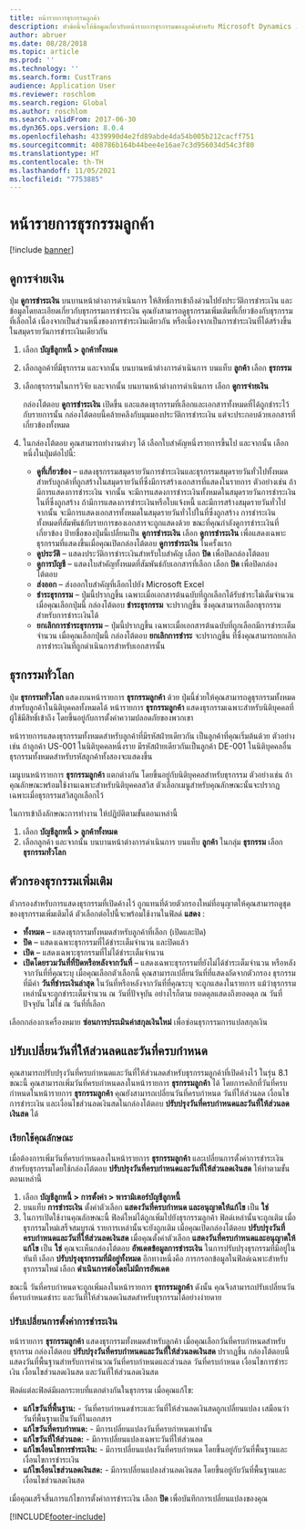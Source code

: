 ```yaml
---
title: หน้ารายการธุรกรรมลูกค้า
description: หัวข้อนี้จะให้ข้อมูลเกี่ยวกับหน้ารายการธุรกรรมของลูกค้าสำหรับ Microsoft Dynamics 365 Finance
author: abruer
ms.date: 08/28/2018
ms.topic: article
ms.prod: ''
ms.technology: ''
ms.search.form: CustTrans
audience: Application User
ms.reviewer: roschlom
ms.search.region: Global
ms.author: roschlom
ms.search.validFrom: 2017-06-30
ms.dyn365.ops.version: 8.0.4
ms.openlocfilehash: 4339990d4e2fd89abde4da54b005b212cacff751
ms.sourcegitcommit: 408786b164b44bee4e16ae7c3d956034d54c3f80
ms.translationtype: HT
ms.contentlocale: th-TH
ms.lasthandoff: 11/05/2021
ms.locfileid: "7753885"
---
```

# <a name="customer-transactions-list-page"></a>หน้ารายการธุรกรรมลูกค้า

[!include [banner](../includes/banner.md)]

## <a name="view-settlements"></a>ดูการจ่ายเงิน

ปุ่ม **ดูการชำระเงิน** บนบานหน้าต่างการดำเนินการ ให้สิทธิ์การเข้าถึงด่วนไปยังประวัติการชำระเงิน และข้อมูลโดยละเอียดเกี่ยวกับธุรกรรมการชำระเงิน คุณยังสามารถดูธุรกรรมเพิ่มเติมที่เกี่ยวข้องกับธุรกรรมที่เลือกได้ เนื่องจากเป็นส่วนหนึ่งของการชำระเงินเดียวกัน หรือเนื่องจากเป็นการชำระเงินที่ได้สร้างขึ้นในสมุดรายวันการชำระเงินเดียวกัน

1. เลือก **บัญชีลูกหนี้ \> ลูกค้าทั้งหมด**
2. เลือกลูกค้าที่มีธุรกรรม และจากนั้น บนบานหน้าต่างการดำเนินการ บนแท็บ **ลูกค้า** เลือก **ธุรกรรม**
3. เลือกธุรกรรมในการวิจัย และจากนั้น บนบานหน้าต่างการดำเนินการ เลือก **ดูการจ่ายเงิน**

    กล่องโต้ตอบ **ดูการชำระเงิน** เปิดขึ้น และแสดงธุรกรรมที่เลือกและเอกสารทั้งหมดที่ได้ถูกชำระไว้กับรายการนั้น กล่องโต้ตอบนี้คล้ายคลึงกับมุมมองประวัติการชำระเงิน แต่จะประกอบด้วยเอกสารที่เกี่ยวข้องทั้งหมด

4. ในกล่องโต้ตอบ คุณสามารถทำงานต่างๆ ได้ เลือกใบสำคัญหนึ่งรายการขึ้นไป และจากนั้น เลือกหนึ่งในปุ่มต่อไปนี้:

    - **ดูที่เกี่ยวข้อง** – แสดงธุรกรรมสมุดรายวันการชำระเงินและธุรกรรมสมุดรายวันทั่วไปทั้งหมดสำหรับลูกค้าที่ถูกสร้างในสมุดรายวันที่ซึ่งมีการสร้างเอกสารที่แสดงในรายการ ตัวอย่างเช่น ถ้ามีการแสดงการชำระเงิน จากนั้น จะมีการแสดงการชำระเงินทั้งหมดในสมุดรายวันการชำระเงินในที่ซึ่งถูกสร้าง ถ้ามีการแสดงการชำระเงินหรือใบแจ้งหนี้ และมีการสร้างสมุดรายวันทั่วไป จากนั้น จะมีการแสดงเอกสารทั้งหมดในสมุดรายวันทั่วไปในที่ซึ่งถูกสร้าง การชำระเงินทั้งหมดที่สัมพันธ์กับรายการของเอกสารจะถูกแสดงด้วย ขณะที่คุณกำลังดูการชำระเงินที่เกี่ยวข้อง ป้ายชื่อของปุ่มนี้เปลี่ยนเป็น **ดูการชำระเงิน** เลือก **ดูการชำระเงิน** เพื่อแสดงเฉพาะธุรกรรมที่แสดงขึ้นเมื่อคุณเปิดกล่องโต้ตอบ **ดูการชำระเงิน** ในครั้งแรก
    - **ดูประวัติ** – แสดงประวัติการชำระเงินสำหรับใบสำคัญ เลือก **ปิด** เพื่อปิดกล่องโต้ตอบ
    - **ดูการบัญชี** – แสดงใบสำคัญทั้งหมดที่สัมพันธ์กับเอกสารที่เลือก เลือก **ปิด** เพื่อปิดกล่องโต้ตอบ
    - **ส่งออก** – ส่งออกใบสำคัญที่เลือกไปยัง Microsoft Excel
    - **ชำระธุรกรรม** – ปุ่มนี้ปรากฏขึ้น เฉพาะเมื่อเอกสารต้นฉบับที่ถูกเลือกได้รับชำระไม่เต็มจำนวน เมื่อคุณเลือกปุ่มนี้ กล่องโต้ตอบ **ชำระธุรกรรม** จะปรากฏขึ้น ซึ่งคุณสามารถเลือกธุรกรรมสำหรับการชำระเงินได้
    - **ยกเลิกการชำระธุรกรรม** – ปุ่มนี้ปรากฏขึ้น เฉพาะเมื่อเอกสารต้นฉบับที่ถูกเลือกมีการชำระเต็มจำนวน เมื่อคุณเลือกปุ่มนี้ กล่องโต้ตอบ **ยกเลิกการชำระ** จะปรากฏขึ้น ที่ซึ่งคุณสามารถยกเลิกการชำระเงินที่ถูกดำเนินการสำหรับเอกสารนั้น

## <a name="global-transactions"></a>ธุรกรรมทั่วโลก

ปุ่ม **ธุรกรรมทั่วโลก** แสดงบนหน้ารายการ **ธุรกรรมลูกค้า** ด้วย ปุ่มนี้ช่วยให้คุณสามารถดูธุรกรรมทั้งหมดสำหรับลูกค้าในนิติบุคคลทั้งหมดได้ หน้ารายการ **ธุรกรรมลูกค้า** แสดงธุรกรรมเฉพาะสำหรับนิติบุคคลที่ผู้ใช้มีสิทธิ์เข้าถึง โดยขึ้นอยู่กับการตั้งค่าความปลอดภัยของพวกเขา

หน้ารายการแสดงธุรกรรมทั้งหมดสำหรับลูกค้าที่มีรหัสฝ่ายเดียวกัน เป็นลูกค้าที่คุณเริ่มต้นด้วย ตัวอย่างเช่น ถ้าลูกค้า US-001 ในนิติบุคคลหนึ่งราย มีรหัสฝ่ายเดียวกันเป็นลูกค้า DE-001 ในนิติบุคคลอื่น ธุรกรรมทั้งหมดสำหรับรหัสลูกค้าทั้งสองจะแสดงขึ้น

เมนูบนหน้ารายการ **ธุรกรรมลูกค้า** แตกต่างกัน โดยขึ้นอยู่กับนิติบุคคลสำหรับธุรกรรม ตัวอย่างเช่น ถ้าคุณลักษณะพร้อมใช้งานเฉพาะสำหรับนิติบุคคลสวิส ตัวเลือกเมนูสำหรับคุณลักษณะนั้นจะปรากฏเฉพาะเมื่อธุรกรรมสวิสถูกเลือกไว้

ในการเข้าถึงลักษณะการทำงาน ให้ปฏิบัติตามขั้นตอนเหล่านี้

1. เลือก **บัญชีลูกหนี้ \> ลูกค้าทั้งหมด**
2. เลือกลูกค้า และจากนั้น บนบานหน้าต่างการดำเนินการ บนแท็บ **ลูกค้า** ในกลุ่ม **ธุรกรรม** เลือก **ธุรกรรมทั่วโลก**

## <a name="more-transaction-filters"></a>ตัวกรองธุรกรรมเพิ่มเติม 

ตัวกรองสำหรับการแสดงธุรกรรมที่เปิดค้างไว้ ถูกแทนที่ด้วยตัวกรองใหม่ที่อนุญาตให้คุณสามารถดูชุดของธุรกรรมเพิ่มเติมได้ ตัวเลือกต่อไปนี้จะพร้อมใช้งานในฟิลด์ **แสดง** :

- **ทั้งหมด** – แสดงธุรกรรมทั้งหมดสำหรับลูกค้าที่เลือก (เปิดและปิด)
- **ปิด** – แสดงเฉพาะธุรกรรมที่ได้ชำระเต็มจำนวน และปิดแล้ว
- **เปิด** – แสดงเฉพาะธุรกรรมที่ไม่ได้ชำระเต็มจำนวน
- **เปิดโดยรวมวันที่ที่ปิดหรือหลังจากวันที่** – แสดงเฉพาะธุรกรรมที่ยังไม่ได้ชำระเต็มจำนวน หรือหลังจากวันที่ที่คุณระบุ เมื่อคุณเลือกตัวเลือกนี้ คุณสามารถเปลี่ยนวันที่ที่แสดงถัดจากตัวกรอง ธุรกรรมที่มีค่า **วันที่ชำระเงินล่าสุด** ในวันที่หรือหลังจากวันที่ที่คุณระบุ จะถูกแสดงในรายการ แม้ว่าธุรกรรมเหล่านั้นจะถูกชำระเต็มจำนวน ณ วันที่ปัจจุบัน อย่างไรก็ตาม ยอดดุลแสดงถึงยอดดุล ณ วันที่ปัจจุบัน ไม่ใช่ ณ วันที่ที่เลือก

เลือกกล่องกาเครื่องหมาย **ซ่อนการประเมินค่าสกุลเงินใหม่** เพื่อซ่อนธุรกรรมการแปลสกุลเงิน

## <a name="modify-due-dates-and-discount-dates"></a>ปรับเปลี่ยนวันที่ให้ส่วนลดและวันที่ครบกำหนด

คุณสามารถปรับปรุงวันที่ครบกำหนดและวันที่ให้ส่วนลดสำหรับธุรกรรมลูกค้าที่เปิดค้างไว้ ในรุ่น 8.1 ขณะนี้ คุณสามารถเพิ่มวันที่ครบกำหนดลงในหน้ารายการ **ธุรกรรมลูกค้า** ได้ โดยการคลิกที่วันที่ครบกำหนดในหน้ารายการ **ธุรกรรมลูกค้า** คุณยังสามารถเปลี่ยนวันที่ครบกำหนด วันที่ให้ส่วนลด เงื่อนไขการชำระเงิน และเงื่อนไขส่วนลดเงินสดในกล่องโต้ตอบ **ปรับปรุงวันที่ครบกำหนดและวันที่ให้ส่วนลดเงินสด**  ได้

### <a name="activate-the-feature"></a>เรียกใช้คุณลักษณะ

เมื่อต้องการเพิ่มวันที่ครบกำหนดลงในหน้ารายการ **ธุรกรรมลูกค้า** และเปลี่ยนการตั้งค่าการชำระเงินสำหรับธุรกรรมโดยใช้กล่องโต้ตอบ **ปรับปรุงวันที่ครบกำหนดและวันที่ให้ส่วนลดเงินสด** ให้ทำตามขั้นตอนเหล่านี้

1. เลือก **บัญชีลูกหนี้ \> การตั้งค่า \> พารามิเตอร์บัญชีลูกหนี้**
2. บนแท็บ **การชำระเงิน** ตั้งค่าตัวเลือก **แสดงวันที่ครบกำหนด และอนุญาตให้แก้ไข** เป็น **ใช่**
3. ในการเปิดใช้งานคุณลักษณะนี้ ฟิลด์ใหม่ได้ถูกเพิ่มไปยังธุรกรรมลูกค้า ฟิลด์เหล่านั้นจะถูกเติม เมื่อธุรกรรมใหม่เสร็จสมบูรณ์ รายการเหล่านั้นจะยังถูกเติม เมื่อคุณเปิดกล่องโต้ตอบ **ปรับปรุงวันที่ครบกำหนดและวันที่ให้ส่วนลดเงินสด** เมื่อคุณตั้งค่าตัวเลือก **แสดงวันที่ครบกำหนดและอนุญาตให้แก้ไข** เป็น **ใช่** คุณจะเห็นกล่องโต้ตอบ **อัพเดตข้อมูลการชำระเงิน**  ในการปรับปรุงธุรกรรมที่มีอยู่ในทันที เลือก **ปรับปรุงธุรกรรมที่มีอยู่ทั้งหมด** อีกทางหนึ่งคือ การกรอกข้อมูลในฟิลด์เฉพาะสำหรับธุรกรรมใหม่ เลือก **ดำเนินการต่อโดยไม่มีการอัพเดต**

ขณะนี้ วันที่ครบกำหนดจะถูกเพิ่มลงในหน้ารายการ **ธุรกรรมลูกค้า** ดังนั้น คุณจึงสามารถปรับเปลี่ยนวันที่ครบกำหนดชำระ และวันที่ให้ส่วนลดเงินสดสำหรับธุรกรรมได้อย่างง่ายดาย

### <a name="modify-the-payment-settings"></a>ปรับเปลี่ยนการตั้งค่าการชำระเงิน

หน้ารายการ **ธุรกรรมลูกค้า** แสดงธุรกรรมทั้งหมดสำหรับลูกค้า เมื่อคุณเลือกวันที่ครบกำหนดสำหรับธุรกรรม กล่องโต้ตอบ **ปรับปรุงวันที่ครบกำหนดและวันที่ให้ส่วนลดเงินสด** ปรากฏขึ้น กล่องโต้ตอบนี้แสดงวันที่พื้นฐานสำหรับการคำนวณวันที่ครบกำหนดและส่วนลด วันที่ครบกำหนด เงื่อนไขการชำระเงิน เงื่อนไขส่วนลดเงินสด และวันที่ให้ส่วนลดเงินสด

ฟิลด์แต่ละฟิลด์มีผลกระทบที่แตกต่างกันในธุรกรรม เมื่อคุณแก้ไข:

- **แก้ไขวันที่พื้นฐาน:** - วันที่ครบกำหนดชำระและวันที่ให้ส่วนลดเงินสดถูกเปลี่ยนแปลง เสมือนว่าวันที่พื้นฐานเป็นวันที่ในเอกสาร
- **แก้ไขวันที่ครบกำหนด:** - มีการเปลี่ยนแปลงวันที่ครบกำหนดเท่านั้น
- **แก้ไขวันที่ให้ส่วนลด:** - มีการเปลี่ยนแปลงเฉพาะวันที่ให้ส่วนลด
- **แก้ไขเงื่อนไขการชำระเงิน:** - มีการเปลี่ยนแปลงวันที่ครบกำหนด โดยขึ้นอยู่กับวันที่พื้นฐานและเงื่อนไขการชำระเงิน
- **แก้ไขเงื่อนไขส่วนลดเงินสด:** - มีการเปลี่ยนแปลงส่วนลดเงินสด โดยขึ้นอยู่กับวันที่พื้นฐานและเงื่อนไขส่วนลดเงินสด

เมื่อคุณเสร็จสิ้นการแก้ไขการตั้งค่าการชำระเงิน เลือก **ปิด** เพื่อบันทึกการเปลี่ยนแปลงของคุณ


[!INCLUDE[footer-include](../../includes/footer-banner.md)]
